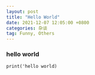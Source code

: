 ```yaml
---
layout: post
title: "Hello World"
date: 2021-12-07 12:05:00 +0800 
categories: 杂谈
tag: Funny, Others
---
```

### hello world
```buildoutcfg
print('hello world)
```